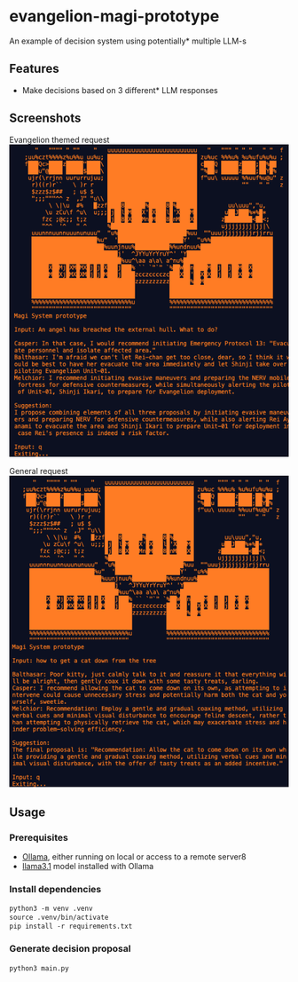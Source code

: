 # evangelion-magi-prototype
An example of decision system using potentially* multiple LLM-s

## Features
- Make decisions based on 3 different* LLM responses

## Screenshots
Evangelion themed request
![screenshot 1](screenshot/1.png)

General request
![screenshot 1](screenshot/2.png)

## Usage
### Prerequisites
- [Ollama](https://ollama.com/), either running on local or access to a remote server8
- [llama3.1](https://ollama.com/library/llama3.1) model installed with Ollama

### Install dependencies
```
python3 -m venv .venv
source .venv/bin/activate
pip install -r requirements.txt
```

### Generate decision proposal
```
python3 main.py
```